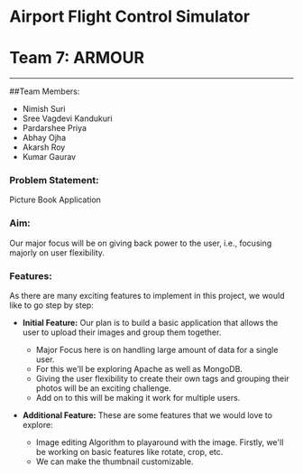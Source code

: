 # Airport Flight Control Simulator
#  Team 7: ARMOUR
- - - -


##Team Members:
* Nimish Suri
* Sree Vagdevi Kandukuri
* Pardarshee Priya
* Abhay Ojha
* Akarsh Roy
* Kumar Gaurav 

 ### Problem Statement:
 Picture Book Application
 
 ### Aim:
 Our major focus will be on giving back power to the user, i.e., focusing majorly on user flexibility.
 
 ### Features:
  As there are many exciting features to implement in this project, we would like to go step by step:
  
 * **Initial Feature:** Our plan is to build a basic application that allows the user to upload their images and group them together.
     * Major Focus here is on handling large amount of data for a single user. 
     * For this we'll be exploring Apache as well as MongoDB.
     * Giving the user flexibility to create their own tags and grouping their photos will be an exciting challenge.
     * Add on to this will be making it work for multiple users.
     
 * **Additional Feature:** These are some features that we would love to explore:
     * Image editing Algorithm to playaround with the image. Firstly, we'll be working on basic features like rotate, crop, etc.
     * We can make the thumbnail customizable. 
